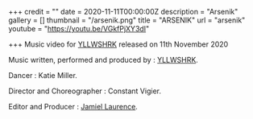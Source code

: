 +++
credit = ""
date = 2020-11-11T00:00:00Z
description = "Arsenik"
gallery = []
thumbnail = "/arsenik.png"
title = "ARSENIK"
url = "arsenik"
youtube = "https://youtu.be/VGkfPjXY3dI"

+++
Music video for [YLLWSHRK](https://www.yllwshrk.com/yellowshark) released on 11th November 2020

Music written, performed and produced by : [YLLWSHRK](https://www.yllwshrk.com/yellowshark).

Dancer : Katie Miller.

Director and Choreographer : Constant Vigier.

Editor and Producer : [Jamiel Laurence](https://www.jamiellaurence.com/).